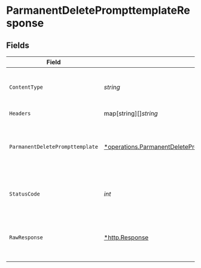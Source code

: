 # ParmanentDeletePrompttemplateResponse


## Fields

| Field                                                                                                                                                                  | Type                                                                                                                                                                   | Required                                                                                                                                                               | Description                                                                                                                                                            | Example                                                                                                                                                                |
| ---------------------------------------------------------------------------------------------------------------------------------------------------------------------- | ---------------------------------------------------------------------------------------------------------------------------------------------------------------------- | ---------------------------------------------------------------------------------------------------------------------------------------------------------------------- | ---------------------------------------------------------------------------------------------------------------------------------------------------------------------- | ---------------------------------------------------------------------------------------------------------------------------------------------------------------------- |
| `ContentType`                                                                                                                                                          | *string*                                                                                                                                                               | :heavy_check_mark:                                                                                                                                                     | HTTP response content type for this operation                                                                                                                          |                                                                                                                                                                        |
| `Headers`                                                                                                                                                              | map[string][]*string*                                                                                                                                                  | :heavy_check_mark:                                                                                                                                                     | N/A                                                                                                                                                                    |                                                                                                                                                                        |
| `ParmanentDeletePrompttemplate`                                                                                                                                        | [*operations.ParmanentDeletePrompttemplateParmanentDeletePrompttemplate](../../../pkg/models/operations/parmanentdeleteprompttemplateparmanentdeleteprompttemplate.md) | :heavy_minus_sign:                                                                                                                                                     | OK                                                                                                                                                                     | {<br/>"status": "error",<br/>"message": "Not Found"<br/>}                                                                                                              |
| `StatusCode`                                                                                                                                                           | *int*                                                                                                                                                                  | :heavy_check_mark:                                                                                                                                                     | HTTP response status code for this operation                                                                                                                           |                                                                                                                                                                        |
| `RawResponse`                                                                                                                                                          | [*http.Response](https://pkg.go.dev/net/http#Response)                                                                                                                 | :heavy_check_mark:                                                                                                                                                     | Raw HTTP response; suitable for custom response parsing                                                                                                                |                                                                                                                                                                        |